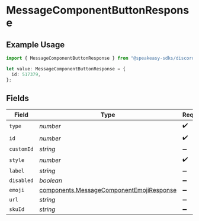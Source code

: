 # MessageComponentButtonResponse

## Example Usage

```typescript
import { MessageComponentButtonResponse } from "@speakeasy-sdks/discord/models/components";

let value: MessageComponentButtonResponse = {
  id: 517379,
};
```

## Fields

| Field                                                                                                | Type                                                                                                 | Required                                                                                             | Description                                                                                          |
| ---------------------------------------------------------------------------------------------------- | ---------------------------------------------------------------------------------------------------- | ---------------------------------------------------------------------------------------------------- | ---------------------------------------------------------------------------------------------------- |
| `type`                                                                                               | *number*                                                                                             | :heavy_check_mark:                                                                                   | N/A                                                                                                  |
| `id`                                                                                                 | *number*                                                                                             | :heavy_check_mark:                                                                                   | N/A                                                                                                  |
| `customId`                                                                                           | *string*                                                                                             | :heavy_minus_sign:                                                                                   | N/A                                                                                                  |
| `style`                                                                                              | *number*                                                                                             | :heavy_check_mark:                                                                                   | N/A                                                                                                  |
| `label`                                                                                              | *string*                                                                                             | :heavy_minus_sign:                                                                                   | N/A                                                                                                  |
| `disabled`                                                                                           | *boolean*                                                                                            | :heavy_minus_sign:                                                                                   | N/A                                                                                                  |
| `emoji`                                                                                              | [components.MessageComponentEmojiResponse](../../models/components/messagecomponentemojiresponse.md) | :heavy_minus_sign:                                                                                   | N/A                                                                                                  |
| `url`                                                                                                | *string*                                                                                             | :heavy_minus_sign:                                                                                   | N/A                                                                                                  |
| `skuId`                                                                                              | *string*                                                                                             | :heavy_minus_sign:                                                                                   | N/A                                                                                                  |